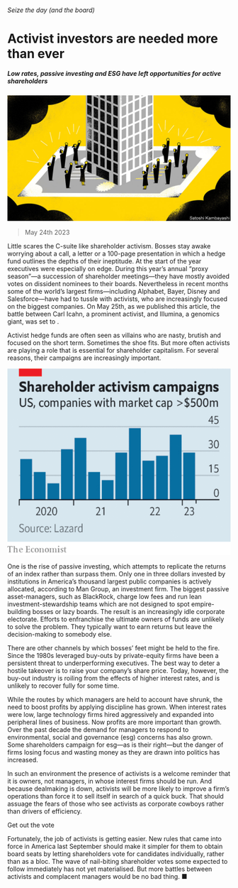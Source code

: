 ###### Seize the day (and the board)

# Activist investors are needed more than ever 

##### Low rates, passive investing and ESG have left opportunities for active shareholders 

![image](images/20230527_LDD004.jpg) 

> May 24th 2023 

Little scares the C-suite like shareholder activism. Bosses stay awake worrying about a call, a letter or a 100-page presentation in which a hedge fund outlines the depths of their ineptitude. At the start of the year executives were especially on edge. During this year’s annual “proxy season”—a succession of shareholder meetings—they have mostly avoided votes on dissident nominees to their boards. Nevertheless in recent months some of the world’s largest firms—including Alphabet, Bayer, Disney and Salesforce—have had to tussle with activists, who are increasingly focused on the biggest companies. On May 25th, as we published this article, the battle between Carl Icahn, a prominent activist, and Illumina, a genomics giant, was set to .

Activist hedge funds are often seen as villains who are nasty, brutish and focused on the short term. Sometimes the shoe fits. But more often activists are playing a role that is essential for shareholder capitalism. For several reasons, their campaigns are increasingly important.

![image](images/20230527_LDC326.png) 


One is the rise of passive investing, which attempts to replicate the returns of an index rather than surpass them. Only one in three dollars invested by institutions in America’s thousand largest public companies is actively allocated, according to Man Group, an investment firm. The biggest passive asset-managers, such as BlackRock, charge low fees and run lean investment-stewardship teams which are not designed to spot empire-building bosses or lazy boards. The result is an increasingly idle corporate electorate. Efforts to enfranchise the ultimate owners of funds are unlikely to solve the problem. They typically want to earn returns but leave the decision-making to somebody else. 

There are other channels by which bosses’ feet might be held to the fire. Since the 1980s leveraged buy-outs by private-equity firms have been a persistent threat to underperforming executives. The best way to deter a hostile takeover is to raise your company’s share price. Today, however, the buy-out industry is roiling from the effects of higher interest rates, and is unlikely to recover fully for some time.

While the routes by which managers are held to account have shrunk, the need to boost profits by applying discipline has grown. When interest rates were low, large technology firms hired aggressively and expanded into peripheral lines of business. Now profits are more important than growth. Over the past decade the demand for managers to respond to environmental, social and governance (esg) concerns has also grown. Some shareholders campaign for esg—as is their right—but the danger of firms losing focus and wasting money as they are drawn into politics has increased.

In such an environment the presence of activists is a welcome reminder that it is owners, not managers, in whose interest firms should be run. And because dealmaking is down, activists will be more likely to improve a firm’s operations than force it to sell itself in search of a quick buck. That should assuage the fears of those who see activists as corporate cowboys rather than drivers of efficiency.

Get out the vote

Fortunately, the job of activists is getting easier. New rules that came into force in America last September should make it simpler for them to obtain board seats by letting shareholders vote for candidates individually, rather than as a bloc. The wave of nail-biting shareholder votes some expected to follow immediately has not yet materialised. But more battles between activists and complacent managers would be no bad thing. ■

